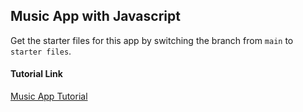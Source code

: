 ## Music App with Javascript

Get the starter files for this app by switching the branch from `main` to `starter files`.

#### Tutorial Link

[Music App Tutorial](https://www.youtube.com/channel/UCVy_Vz0FyiDs5oomr60swvA)
